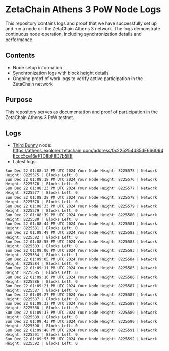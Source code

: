 # ZetaChain Athens 3 PoW Node Logs
This repository contains logs and proof that we have successfully set up and run a node on the ZetaChain Athens 3 network. The logs demonstrate continuous node operation, including synchronization details and performance.

## Contents
- Node setup information
- Synchronization logs with block height details
- Ongoing proof of work logs to verify active participation in the ZetaChain network

## Purpose
This repository serves as documentation and proof of participation in the ZetaChain Athens 3 PoW testnet.

## Logs

- [Third Bunny](https://thirdbunny.xyz/) node: https://athens.explorer.zetachain.com/address/0x225254d35dE666064Eccc5ce16eF1D8bF8D7b5EE
- Latest logs:
```
Sun Dec 22 01:08:12 PM UTC 2024 Your Node Height: 8225575 | Network Height: 8225575 | Blocks Left: 0
Sun Dec 22 01:08:18 PM UTC 2024 Your Node Height: 8225576 | Network Height: 8225576 | Blocks Left: 0
Sun Dec 22 01:08:23 PM UTC 2024 Your Node Height: 8225577 | Network Height: 8225577 | Blocks Left: 0
Sun Dec 22 01:08:28 PM UTC 2024 Your Node Height: 8225578 | Network Height: 8225578 | Blocks Left: 0
Sun Dec 22 01:08:33 PM UTC 2024 Your Node Height: 8225579 | Network Height: 8225579 | Blocks Left: 0
Sun Dec 22 01:08:39 PM UTC 2024 Your Node Height: 8225580 | Network Height: 8225580 | Blocks Left: 0
Sun Dec 22 01:08:44 PM UTC 2024 Your Node Height: 8225581 | Network Height: 8225581 | Blocks Left: 0
Sun Dec 22 01:08:49 PM UTC 2024 Your Node Height: 8225582 | Network Height: 8225582 | Blocks Left: 0
Sun Dec 22 01:08:55 PM UTC 2024 Your Node Height: 8225583 | Network Height: 8225583 | Blocks Left: 0
Sun Dec 22 01:09:00 PM UTC 2024 Your Node Height: 8225583 | Network Height: 8225584 | Blocks Left: 1
Sun Dec 22 01:09:05 PM UTC 2024 Your Node Height: 8225584 | Network Height: 8225584 | Blocks Left: 0
Sun Dec 22 01:09:11 PM UTC 2024 Your Node Height: 8225585 | Network Height: 8225585 | Blocks Left: 0
Sun Dec 22 01:09:16 PM UTC 2024 Your Node Height: 8225586 | Network Height: 8225586 | Blocks Left: 0
Sun Dec 22 01:09:21 PM UTC 2024 Your Node Height: 8225587 | Network Height: 8225587 | Blocks Left: 0
Sun Dec 22 01:09:27 PM UTC 2024 Your Node Height: 8225587 | Network Height: 8225587 | Blocks Left: 0
Sun Dec 22 01:09:32 PM UTC 2024 Your Node Height: 8225588 | Network Height: 8225588 | Blocks Left: 0
Sun Dec 22 01:09:37 PM UTC 2024 Your Node Height: 8225589 | Network Height: 8225589 | Blocks Left: 0
Sun Dec 22 01:09:43 PM UTC 2024 Your Node Height: 8225590 | Network Height: 8225590 | Blocks Left: 0
Sun Dec 22 01:09:48 PM UTC 2024 Your Node Height: 8225591 | Network Height: 8225591 | Blocks Left: 0
Sun Dec 22 01:09:53 PM UTC 2024 Your Node Height: 8225592 | Network Height: 8225592 | Blocks Left: 0
```
